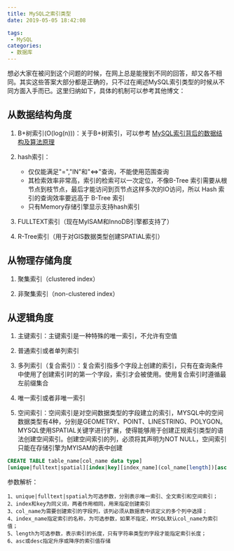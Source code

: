 ```yaml
---
title: MySQL之索引类型
date: 2019-05-05 18:42:08

tags:
 - MySQL
categories:
 - 数据库
---
```


想必大家在被问到这个问题的时候，在网上总是能搜到不同的回答，却又各不相同。其实这些答案大部分都是正确的，只不过在阐述MySQL索引类型的时候从不同方面入手而已。这里归纳如下，具体的机制可以参考其他博文：
<!-- more -->
## **从数据结构角度**

1. B+树索引(O(log(n)))：关于B+树索引，可以参考 [MySQL索引背后的数据结构及算法原理](http://blog.codinglabs.org/articles/theory-of-mysql-index.html)

2. hash索引：
   - 仅仅能满足"=","IN"和"<=>"查询，不能使用范围查询
   -  其检索效率非常高，索引的检索可以一次定位，不像B-Tree 索引需要从根节点到枝节点，最后才能访问到页节点这样多次的IO访问，所以 Hash 索引的查询效率要远高于 B-Tree 索引
   - 只有Memory存储引擎显示支持hash索引

3. FULLTEXT索引（现在MyISAM和InnoDB引擎都支持了）

4. R-Tree索引（用于对GIS数据类型创建SPATIAL索引）

## **从物理存储角度**

1. 聚集索引（clustered index）

2. 非聚集索引（non-clustered index）

## **从逻辑角度**

1. 主键索引：主键索引是一种特殊的唯一索引，不允许有空值

2. 普通索引或者单列索引

3. 多列索引（复合索引）：复合索引指多个字段上创建的索引，只有在查询条件中使用了创建索引时的第一个字段，索引才会被使用。使用复合索引时遵循最左前缀集合

4. 唯一索引或者非唯一索引

5. 空间索引：空间索引是对空间数据类型的字段建立的索引，MYSQL中的空间数据类型有4种，分别是GEOMETRY、POINT、LINESTRING、POLYGON。
   MYSQL使用SPATIAL关键字进行扩展，使得能够用于创建正规索引类型的语法创建空间索引。创建空间索引的列，必须将其声明为NOT NULL，空间索引只能在存储引擎为MYISAM的表中创建

```sql
CREATE TABLE table_name[col_name data type]
[unique|fulltext|spatial][index|key][index_name](col_name[length])[asc|desc]
```

参数解析：

``````
1、unique|fulltext|spatial为可选参数，分别表示唯一索引、全文索引和空间索引；
2、index和key为同义词，两者作用相同，用来指定创建索引
3、col_name为需要创建索引的字段列，该列必须从数据表中该定义的多个列中选择；
4、index_name指定索引的名称，为可选参数，如果不指定，MYSQL默认col_name为索引值；
5、length为可选参数，表示索引的长度，只有字符串类型的字段才能指定索引长度；
6、asc或desc指定升序或降序的索引值存储
``````